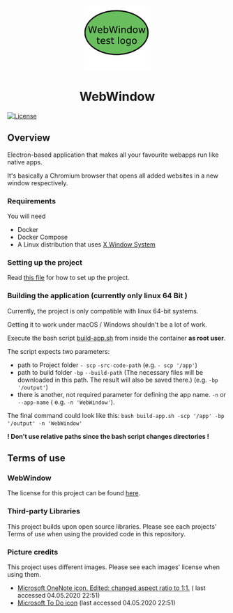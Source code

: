 <p align="center">
  <img src="https://raw.githubusercontent.com/flomanuel/web-window/master/assets/512x512.png" width='150px' alt="WebWindow logo">
</p>

<h1 align="center"> WebWindow </h1>

[![License](https://img.shields.io/badge/License-MIT-blue)](https://opensource.org/licenses/MIT)

## Overview

Electron-based application that makes all your favourite webapps run like native apps.


It's basically a Chromium browser that opens all added websites in a new window respectively.

### Requirements

You will need

- Docker
- Docker Compose
- A Linux distribution that uses [X Window System](https://en.wikipedia.org/wiki/X_Window_System)

### Setting up the project

Read [this file](./doc/DOCKER.md) for how to set up the project.

### Building the application (currently only linux 64 Bit )

Currently, the project is only compatible with linux 64-bit systems.

Getting it to work under macOS / Windows shouldn't be a lot of work.

Execute the bash script [build-app.sh](scripts/build-app.sh) from inside the container **as root user**.

The script expects two parameters:

- path to Project folder `- scp` `-src-code-path` (e.g. `- scp '/app'`)
- path to build folder `-bp` `--build-path` (The necessary files will be downloaded in this path. The result will also
  be saved there.) (e.g. `-bp '/output'`)
- there is another, not required parameter for defining the app name. `-n` or `--app-name` (
  e.g. `-n 'WebWindow'`).

The final command could look like this: `bash build-app.sh -scp '/app' -bp '/output' -n 'WebWindow'`

**! Don't use relative paths since the bash script changes directories !**

## Terms of use

### WebWindow

The license for this project can be found [here](./LICENSE).

### Third-party Libraries

This project builds upon open source libraries. Please see each projects' Terms of use when using the provided code in
this repository.

### Picture credits

This project uses different images. Please see each images' license when using them.

- [Microsoft OneNote icon. Edited: changed aspect ratio to 1:1.](https://commons.wikimedia.org/wiki/File:Microsoft_Office_OneNote_(2019%E2%80%93present).svg) (
  last accessed 04.05.2020 22:51)
- [Microsoft To Do icon](https://commons.wikimedia.org/wiki/File:To_Do.svg) (last accessed 04.05.2020 22:51)
